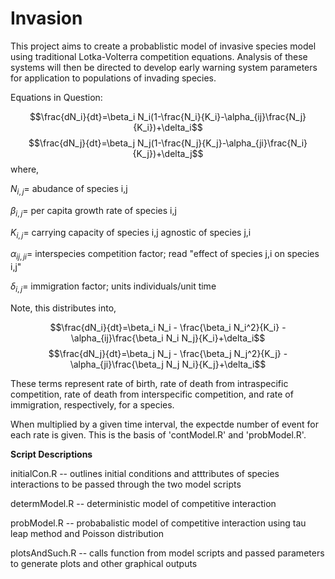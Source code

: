 # Invasion

This project aims to create a probablistic model of invasive species model using traditional Lotka-Volterra competition equations. Analysis of these systems will then be directed to develop early warning system parameters for application to populations of invading species.

Equations in Question:

$$\frac{dN_i}{dt}=\beta_i N_i(1-\frac{N_i}{K_i}-\alpha_{ij}\frac{N_j}{K_i})+\delta_i$$
$$\frac{dN_j}{dt}=\beta_j N_j(1-\frac{N_j}{K_j}-\alpha_{ji}\frac{N_i}{K_j})+\delta_j$$
where,

$N_{i,j} =$ abudance of species i,j

$\beta_{i,j} =$ per capita growth rate of species i,j

$K_{i,j} =$ carrying capacity of species i,j agnostic of species j,i

$\alpha_{ij,ji} =$ interspecies competition factor; read "effect of species j,i on species i,j"

$\delta_{i,j} =$ immigration factor; units individuals/unit time

Note, this distributes into,

$$\frac{dN_i}{dt}=\beta_i N_i - \frac{\beta_i N_i^2}{K_i} - \alpha_{ij}\frac{\beta_i N_i N_j}{K_i}+\delta_i$$
$$\frac{dN_j}{dt}=\beta_j N_j - \frac{\beta_j N_j^2}{K_j} - \alpha_{ji}\frac{\beta_j N_j N_i}{K_j}+\delta_i$$

These terms represent rate of birth, rate of death from intraspecific competition, rate of death from interspecific competition, and rate of immigration, respectively, for a species.

When multiplied by a given time interval, the expectde number of event for each rate is given. This is the basis of 'contModel.R' and 'probModel.R'.


**Script Descriptions**

initialCon.R --
outlines initial conditions and atttributes of species interactions to be passed through the two model scripts

determModel.R --
deterministic model of competitive interaction

probModel.R -- 
probabalistic model of competitive interaction using tau leap method and Poisson distribution

plotsAndSuch.R --
calls function from model scripts and passed parameters to generate plots and other graphical outputs
